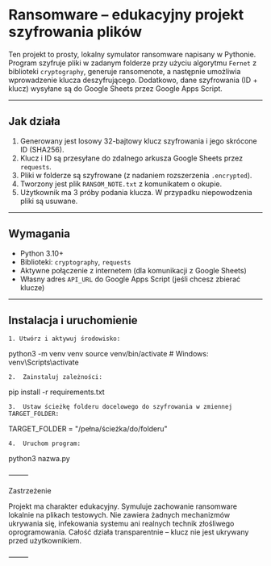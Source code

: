 #  Ransomware – edukacyjny projekt szyfrowania plików

Ten projekt to prosty, lokalny symulator ransomware napisany w Pythonie. Program szyfruje pliki w zadanym folderze przy użyciu algorytmu `Fernet` z biblioteki `cryptography`, generuje ransomenote, a następnie umożliwia wprowadzenie klucza deszyfrującego. Dodatkowo, dane szyfrowania (ID + klucz) wysyłane są do Google Sheets przez Google Apps Script.

---

##  Jak działa

1. Generowany jest losowy 32-bajtowy klucz szyfrowania i jego skrócone ID (SHA256).
2. Klucz i ID są przesyłane do zdalnego arkusza Google Sheets przez `requests`.
3. Pliki w folderze są szyfrowane (z nadaniem rozszerzenia `.encrypted`).
4. Tworzony jest plik `RANSOM_NOTE.txt` z komunikatem o okupie.
5. Użytkownik ma 3 próby podania klucza. W przypadku niepowodzenia pliki są usuwane.

---

##  Wymagania
- Python 3.10+
- Biblioteki: `cryptography`, `requests`
- Aktywne połączenie z internetem (dla komunikacji z Google Sheets)
- Własny adres `API_URL` do Google Apps Script (jeśli chcesz zbierać klucze)

---

## Instalacja i uruchomienie

    1. Utwórz i aktywuj środowisko:
   
python3 -m venv venv
source venv/bin/activate  # Windows: venv\Scripts\activate

	2.	Zainstaluj zależności:

pip install -r requirements.txt

	3.	Ustaw ścieżkę folderu docelowego do szyfrowania w zmiennej TARGET_FOLDER:

TARGET_FOLDER = "/pełna/ścieżka/do/folderu"

	4.	Uruchom program:

python3 nazwa.py

⸻

Zastrzeżenie

Projekt ma charakter edukacyjny. Symuluje zachowanie ransomware lokalnie na plikach testowych. Nie zawiera żadnych mechanizmów ukrywania się, infekowania systemu ani realnych technik złośliwego oprogramowania. Całość działa transparentnie – klucz nie jest ukrywany przed użytkownikiem.

⸻
